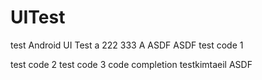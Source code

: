 UITest
======
test
Android UI Test
a
222
333
A
ASDF
ASDF
test code 1

test code 2
test code 3
code completion
testkimtaeil
ASDF
